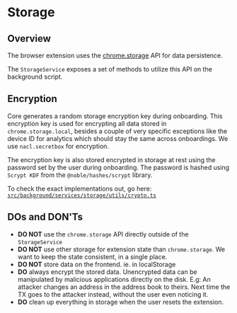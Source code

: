 # Storage

## Overview

The browser extension uses the [chrome.storage](https://developer.chrome.com/docs/extensions/reference/storage/) API for data persistence.

The `StorageService` exposes a set of methods to utilize this API on the background script.

## Encryption

Core generates a random storage encryption key during onboarding. This encryption key is used for encrypting all data stored in `chrome.storage.local`, besides a couple of very specific exceptions like the device ID for analytics which should stay the same across onboardings. We use `nacl.secretbox` for encryption.

The encryption key is also stored encrypted in storage at rest using the password set by the user during onboarding. The password is hashed using `Scrypt KDF` from the `@noble/hashes/scrypt` library.

To check the exact implementations out, go here: [`src/background/services/storage/utils/crypto.ts`](https://github.com/ava-labs/core-extension/blob/main/src/background/services/storage/utils/crypto.ts)

## DOs and DON'Ts

- **DO NOT** use the `chrome.storage` API directly outside of the `StorageService`
- **DO NOT** use other storage for extension state than `chrome.storage`. We want to keep the state consistent, in a single place.
- **DO NOT** store data on the frontend. ie. in localStorage
- **DO** always encrypt the stored data. Unencrypted data can be manipulated by malicious applications directly on the disk. E.g: An attacker changes an address in the address book to theirs. Next time the TX goes to the attacker instead, without the user even noticing it.
- **DO** clean up everything in storage when the user resets the extension.
